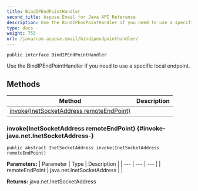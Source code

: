 ```yaml
---
title: BindIPEndPointHandler
second_title: Aspose.Email for Java API Reference
description: Use the BindIPEndPointHandler if you need to use a specific local endpoint.
type: docs
weight: 753
url: /java/com.aspose.email/bindipendpointhandler/
---
```

```
public interface BindIPEndPointHandler
```

Use the BindIPEndPointHandler if you need to use a specific local endpoint.
## Methods

| Method | Description |
| --- | --- |
| [invoke(InetSocketAddress remoteEndPoint)](#invoke-java.net.InetSocketAddress-) |  |
### invoke(InetSocketAddress remoteEndPoint) {#invoke-java.net.InetSocketAddress-}
```
public abstract InetSocketAddress invoke(InetSocketAddress remoteEndPoint)
```




**Parameters:**
| Parameter | Type | Description |
| --- | --- | --- |
| remoteEndPoint | java.net.InetSocketAddress |  |

**Returns:**
java.net.InetSocketAddress
